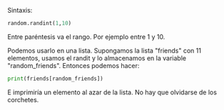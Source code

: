 
Sintaxis:

```python
random.randint(1,10)
```

Entre paréntesis va el rango. Por ejemplo entre 1 y 10.

Podemos usarlo en una lista. Supongamos la lista "friends" con 11 elementos, usamos el randit y lo almacenamos en la variable "random_friends". Entonces podemos hacer:

```python
print(friends[random_friends])
```

E imprimiría un elemento al azar de la lista. No hay que olvidarse de los corchetes.